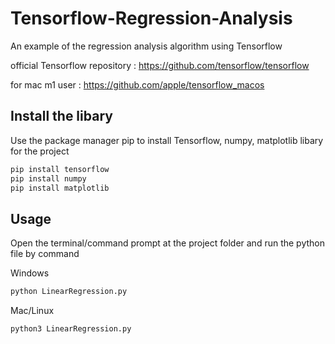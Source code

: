 # Tensorflow-Regression-Analysis
An example of the regression analysis algorithm using Tensorflow

official Tensorflow repository : https://github.com/tensorflow/tensorflow

for mac m1 user : https://github.com/apple/tensorflow_macos

## Install the libary

Use the package manager pip to install Tensorflow, numpy, matplotlib libary for the project

```bash
pip install tensorflow
pip install numpy
pip install matplotlib
```

## Usage

Open the terminal/command prompt at the project folder and run the python file by command

Windows
```bash
python LinearRegression.py
```

Mac/Linux
```bash
python3 LinearRegression.py
```
